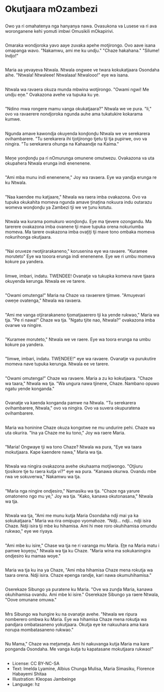 # Okutjaara mOzambezi

##
Owo ya ri omahatenya nga hanyanya nawa. Ovasukona va Lusese va ri ava woronganene kehi yomuti imbwi Omusikili mOkapirivi.

##
Omaraka wondjoroka yavo aaye zuvaka apehe motjirongo. Ovo aave isana omapanga wavo. "Nakamwu, ami me ku undju." "Chaze hakahana." "Silume! Indjo!"

##
Maria aa yevayeva Ntwala. Ntwala ongwee ve twara kokukatjaara Osondaha aihe. "Ntwala! Ntwaleee! Ntwalaaa! Ntwalooo!" eye wa isana.

##
Ntwala wa ravaera okuza munda mbwina wotjirongo. "Owami ngwi! Me undju eṋe." Ovakazona avehe va tupuka ku ye.

##
"Ndino mwa rongere mamu vanga okukatjaara?" Ntwala we ve pura. "Ii," ovo va ravaerere nondjoroka ngunda auhe ama tukatukire kokarama kumwe.

##
Ngunda amave kawondja okuyenda konḓonḓu Ntwala we ve serekarera ovihambarere. "Tu serekarera ihi tjotjirongo tjetu tji tja pupirwe, ovo va ningira. "Tu serekarera ohunga na Kahaandje na Kaima."

##
Meṋe yonḓonḓu pa ri nOmurunga omunene omutwezu. Ovakazona va uta okupahera Ntwala erunga indi enenenene.

##
"Ami mba munu indi enenenene," Joy wa ravaera. Eye wa yandja erunga re ku Ntwala.

##
"Naa kaendee mu katjaare," Ntwala wa raera imba ovakazona. Ovo va tupuka okukahita momeva ngunda amave ṱinaṱina nokuura indu outarazu womeva wonḓonḓu ya Zambezi tji we ve ṱunu kotutu.

##
Ntwala wa kurama pomukuro wonḓonḓu. Eye ma tjevere ozongandu. Ma tarerere ovakazona imba ovanene tji mave tupuka orena nokuriumba momeva. Ma tarere ovakazona imba ovaṱiṱi tji mave tono ombaka momeva nokurihonga okutjaara.

##
"Nai oruveze rwotjirarakaneno," korusenina eye wa ravaere. "Kuramee moruteto" Eye wa tooora erunga indi enenenene. Eye we ri umbu momeva kokure pa yandera.

##
Iimwe, imbari, indatu. TWENDEE! Ovanatje va tukupka komeva nave tjaara okuyenda kerunga. Ntwala ee ve tarere.

##
"Owami omutenga!" Maria na Chaze va ravaerere tjimwe. "Amuyevari oweṋe ovatenga," Ntwala wa ravaera.

##
"Ami me vanga otjirarakaneno tjomatjaaerero tji ka yende rukwao," Maria wa tja. "Pe ri nawa!" Chaze wa tja. "Ngatu tjite nao, Ntwala?" ovakazona imba ovarwe va ningire.

##
"Kuramee moruteto," Ntwala we ve raere. Eye wa toora erunga na umbu kokure pa yandera.

##
"Iimwe, imbari, indatu. TWENDEE!" eye wa ravaere. Ovanatje va purukutire momeva nave tupuka kerunga. Ntwala ee ve tarere.

##
"Owami omutenga!" Chaze wa ravaere. Maria a zu ko kokutjaara. "Chaze wa taara," Ntwala wa tja. "Wa ungura nawa tjinene, Chaze. Nambano opuwo ngatu yende konganda."

##
Ovanatje va kaenda konganda pamwe na Ntwala. "Tu serekarera ovihambarere, Ntwala," ovo va ningira. Ovo va suvera okupuratena ovihambarere.

##
Maria wa honinine Chaze okuza kongotwe ne mu undurire pehi. Chaze wa uta okurira. "Ina ya Chaze me ku tono," Joy wa raere Maria.

##
"Maria! Ongwaye tji wa tono Chaze? Ntwala wa pura, "Eye wa taara mokutjaara. Kape kaendere nawa," Maria wa tja.

##
Ntwala wa ningira ovakazona avehe okuhaama motjiwongo. "Otjiuru tjosikore tje tu raera kutja vi?" eye wa pura. "Kanawa okurwa. Ovandu mbe rwa ve sokuverwa," Nakamwu wa tja.

##
"Maria nga ningire ondjesiro," Namasiku wa tja. "Chaze nga yarure omatoneno ngo mu ye," Joy wa tja. "Kako, kanawa okutonasana," Ntwala wa tja.

##
Ntwala wa tja, "Ami me munu kutja Maria Osondaha ndji mai ya ka sokukatjaara." Maria wa rira omipupo vyomahoze. "Ndji... ndji... ndji isira Chaze. Ndji isira tji mbe ku hihamisa. Ami hi mee roro okuhihamisa omundu rukwao," eye we riyaya.

##
"Ami mbe ku isire," Chase wa tja ne ri varanga mu Maria. Eṱe na Maria matu i pamwe koyeṋu," Ntwala wa tja ku Chaze. "Maria wina ma sokukaningira ondjesiro ku mamaa woye."

##
Maria wa tja ku ina ya Chaze, "Ami mba hihamisa Chaze mena rokutja wa taara orena. Ndji isira. Chaze epenga randje, kari nawa okumuhihamisa."

##
Oserekaze Sibungo ya puratene ku Maria. "Ove wa zunḓa Maria, kanawa okuhihamisa ovandu. Ami mbe ki isire." Oserekaze Sibungo ya raere Ntwala, "Oove omunane omuwa."

##
Mrs Sibungo wa hungire ku na ovanatje avehe. "Ntwala we ripura nomberero ombwa ku Maria. Eye wa hihamisa Chaze mena rokutja wa pandjara ombatasaneno yokutjaara. Okutja eye ke nakuuhara ama kara norupa mombatasaneno rukwao."

##
Nu Mama," Chaze wa meṱameṱa. Ami hi nakuvanga kutja Maria ma kare ponganda Osondaha. Me vanga kutja tu kapatasane mokutjaara rukwao!"

##
* License: CC BY-NC-SA
* Text: Imelda Lyamine, Albius Chunga Mulisa, Maria Simasiku, Florence Habayemi Shitaa
* Illustration: Kleopas Jambeinge
* Language: hz
